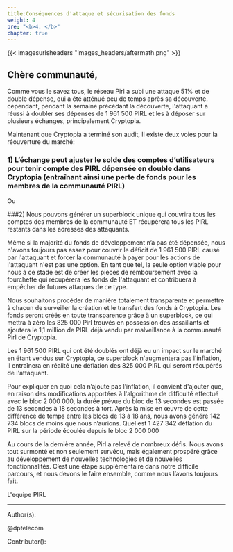 ```yaml
---
title:Conséquences d'attaque et sécurisation des fonds
weight: 4
pre: "<b>4. </b>"
chapter: true
---
```


{{< imagesurlsheaders "images_headers/aftermath.png"  >}}


## Chère communauté,

Comme vous le savez tous, le réseau Pirl a subi une attaque  51% et de  double dépense,
qui a été atténué peu de temps après sa découverte. cependant,
pendant la semaine précédant la découverte,
l'attaquant a réussi à doubler ses dépenses de 1 961 500 PIRL et  les à déposer sur plusieurs échanges,
principalement Cryptopia.


Maintenant que Cryptopia a terminé son audit,
Il existe deux voies pour la réouverture du marché:


### 1) L’échange peut ajuster le solde des comptes d’utilisateurs pour tenir compte des PIRL dépensée en double dans Cryptopia (entraînant ainsi une perte de fonds pour les membres de la communauté PIRL)


Ou

###2) Nous pouvons générer un superblock unique qui couvrira tous les comptes des membres de la communauté ET récupérera tous les PIRL restants dans les adresses des attaquants.


Même si la majorité du fonds de développement n’a pas été dépensée,
nous n'avons toujours pas assez pour couvrir le déficit de 1 961 500 PIRL causé par l'attaquant et forcer la communauté à payer pour les actions de l'attaquant n'est pas une option.
En tant que tel, la seule option viable pour nous à ce stade est de créer les pièces de remboursement avec la fourchette qui récupérera les fonds de l'attaquant et contribuera à empêcher de futures attaques de ce type.


Nous souhaitons procéder de manière totalement transparente et permettre à chacun de surveiller la création et le transfert des fonds à Cryptopia.
Les fonds seront créés en toute transparence grâce à un superblock,
ce qui mettra à zéro les 825 000 Pirl trouvés en possession des assaillants et ajoutera le 1,1 million de PIRL déjà vendu par malveillance à la communauté Pirl de Cryptopia.


Les 1 961 500 PIRL qui ont été doublés ont déjà eu un impact sur le marché en étant vendus sur Cryptopia,
ce superblock n'augmentera pas l'inflation, il entraînera en réalité une déflation des 825 000 PIRL qui seront récupérés de l'attaquant.

Pour expliquer en quoi cela n’ajoute pas l’inflation,
il convient d'ajouter que, en raison des modifications apportées à l'algorithme de difficulté effectué avec le bloc 2 000 000, la durée prévue du bloc de 13 secondes est passée de 13 secondes à 18 secondes à tort.
Après la mise en œuvre de cette différence de temps entre les blocs de 13 à 18 ans, nous avons généré 142 734 blocs de moins que nous n’aurions. Quel est 1 427 342 déflation du PIRL sur la période écoulée depuis le bloc 2 000 000


Au cours de la dernière année, Pirl a relevé de nombreux défis. Nous avons tout surmonté et non seulement survécu, mais également prospéré grâce au développement de nouvelles technologies et de nouvelles fonctionnalités.
C’est une étape supplémentaire dans notre difficile parcours, et nous devons le faire ensemble, comme nous l’avons toujours fait.


L'equipe PIRL


---
Author(s):  

@dptelecom  

Contributor():
